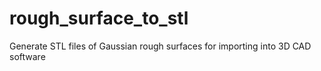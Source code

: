 # rough_surface_to_stl
Generate STL files of Gaussian rough surfaces for importing into 3D CAD software
